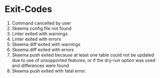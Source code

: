 # Exit-Codes

1. Command cancelled by user
2. Skeema config file not found
3. Linter exited with warnings
4. Linter exited with errors
5. Skeema diff exited with warnings
6. Skeema diff exited with errors
7. Skeema push exited because at least one table could not be updated due to use of unsupported features, or if the dry-run option was used and differences were found
8. Skeema push exited with fatal error.
